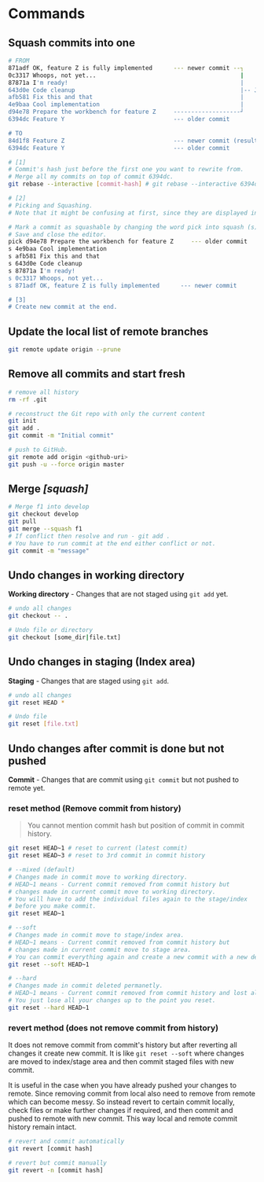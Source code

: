 # Commands

## Squash commits into one

```bash
# FROM
871adf OK, feature Z is fully implemented      --- newer commit --┐
0c3317 Whoops, not yet...                                         |
87871a I'm ready!                                                 |
643d0e Code cleanup                                               |-- Join these into one
afb581 Fix this and that                                          |
4e9baa Cool implementation                                        |
d94e78 Prepare the workbench for feature Z     -------------------┘
6394dc Feature Y                               --- older commit

# TO
84d1f8 Feature Z                               --- newer commit (result of rebase)
6394dc Feature Y                               --- older commit
```

```bash
# [1]
# Commit's hash just before the first one you want to rewrite from.
# Merge all my commits on top of commit 6394dc.
git rebase --interactive [commit-hash] # git rebase --interactive 6394dc

# [2]
# Picking and Squashing.
# Note that it might be confusing at first, since they are displayed in a reverse order, where the older commit is on top.

# Mark a commit as squashable by changing the word pick into squash (s) next to it.
# Save and close the editor.
pick d94e78 Prepare the workbench for feature Z     --- older commit
s 4e9baa Cool implementation
s afb581 Fix this and that
s 643d0e Code cleanup
s 87871a I'm ready!
s 0c3317 Whoops, not yet...
s 871adf OK, feature Z is fully implemented      --- newer commit

# [3]
# Create new commit at the end.
```

## Update the local list of remote branches

```bash
git remote update origin --prune
```

## Remove all commits and start fresh

```bash
# remove all history
rm -rf .git

# reconstruct the Git repo with only the current content
git init
git add .
git commit -m "Initial commit"

# push to GitHub.
git remote add origin <github-uri>
git push -u --force origin master
```

## Merge _[squash]_

```bash
# Merge f1 into develop
git checkout develop
git pull
git merge --squash f1
# If conflict then resolve and run - git add .
# You have to run commit at the end either conflict or not.
git commit -m "message"
```

## Undo changes in working directory

**Working directory** - Changes that are not staged using `git add` yet.

```bash
# undo all changes
git checkout -- .

# Undo file or directory
git checkout [some_dir|file.txt]
```

## Undo changes in staging (Index area)

**Staging** - Changes that are staged using `git add`.

```bash
# undo all changes
git reset HEAD *

# Undo file
git reset [file.txt]
```

## Undo changes after commit is done but not pushed

**Commit** - Changes that are commit using `git commit` but not pushed to remote yet.

### reset method (Remove commit from history)

> You cannot mention commit hash but position of commit in commit history.

```bash
git reset HEAD~1 # reset to current (latest commit)
git reset HEAD~3 # reset to 3rd commit in commit history

# --mixed (default)
# Changes made in commit move to working directory.
# HEAD~1 means - Current commit removed from commit history but
# changes made in current commit move to working directory.
# You will have to add the individual files again to the stage/index
# before you make commit.
git reset HEAD~1

# --soft
# Changes made in commit move to stage/index area.
# HEAD~1 means - Current commit removed from commit history but
# changes made in current commit move to stage area.
# You can commit everything again and create a new commit with a new description.
git reset --soft HEAD~1

# --hard
# Changes made in commit deleted permanetly.
# HEAD~1 means - Current commit removed from commit history and lost all changes.
# You just lose all your changes up to the point you reset.
git reset --hard HEAD~1
```

### revert method (does not remove commit from history)

It does not remove commit from commit's history but after reverting all changes it create new commit. It is like `git reset --soft` where changes are moved to index/stage area and then commit staged files with new commit.

It is useful in the case when you have already pushed your changes to remote. Since removing commit from local also need to remove from remote which can become messy. So instead revert to certain commit locally, check files or make further changes if required, and then commit and pushed to remote with new commit. This way local and remote commit history remain intact.

```bash
# revert and commit automatically
git revert [commit hash]

# revert but commit manually
git revert -n [commit hash]
```
